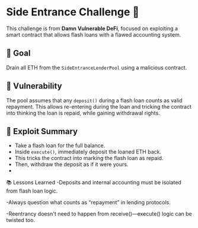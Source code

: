 # Side Entrance Challenge 🏦

This challenge is from **Damn Vulnerable DeFi**, focused on exploiting a smart contract that allows flash loans with a flawed accounting system.

## 🎯 Goal

Drain all ETH from the `SideEntranceLenderPool` using a malicious contract.

## 🧠 Vulnerability

The pool assumes that any `deposit()` during a flash loan counts as valid repayment. This allows re-entering during the loan and tricking the contract into thinking the loan is repaid, while gaining withdrawal rights.

## 🚨 Exploit Summary

- Take a flash loan for the full balance.
- Inside `execute()`, immediately deposit the loaned ETH back.
- This tricks the contract into marking the flash loan as repaid.
- Then, withdraw the deposit as if it were yours.
- 
📚 Lessons Learned
-Deposits and internal accounting must be isolated from flash loan logic.

-Always question what counts as “repayment” in lending protocols.

-Reentrancy doesn't need to happen from receive()—execute() logic can be twisted too.


